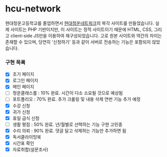 # hcu-network
현대청운고등학교를 졸업하면서 [현대청운네트워크](hcuhs.kr)의 복각 사이트를 만들었습니다. 실제 사이트는 PHP 기반이지만, 이 사이트는 정적 사이트이기 때문에 HTML, CSS, 그리고 client-side JS만을 이용하여 재구성되었습니다. 고로 원본 사이트와 약간의 차이는 존재할 수 있으며, 당연히 '신청하기' 등과 같이 서버로 전송하는 기능은 포함되지 않았습니다.

### 구현 목록
- [x] 초기 페이지
- [x] 로그인 페이지
- [x] 메인 페이지
- [ ] 청운클래스룸 : 10% 완료. 시간이 다소 소요될 것으로 예상됨
- [ ] 포트폴리오 : 70% 완료. 추가 크롤링 및 내용 삭제 연번 기능 추가 예정
- [x] 수강 신청
- [x] 귀가 신청
- [x] 휴일 급식 신청
- [ ] 생활 평점 : 50% 완료. 년/월별로 선택하는 기능 구현 고민중
- [x] 수리 의뢰 : 90% 완료. 댓글 달고 삭제하는 기능만 추가하면 됨
- [x] 독서클라이밍북
- [x] 시간표 확인
- [x] 자료취합(설문조사)